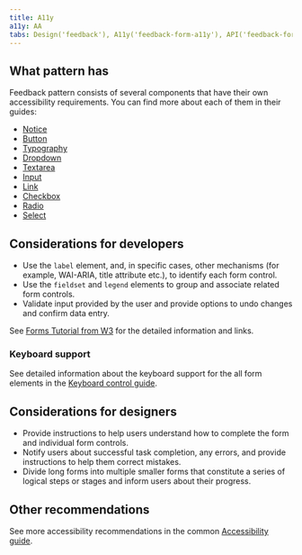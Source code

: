 ```yaml
---
title: A11y
a11y: AA
tabs: Design('feedback'), A11y('feedback-form-a11y'), API('feedback-form-api'), Example('feedback-form-code'), Changelog('feedback-form-changelog')
---
```


## What pattern has

Feedback pattern consists of several components that have their own accessibility requirements. You can find more about each of them in their guides:

- [Notice](/components/notice/notice-a11y)
- [Button](/components/button/button-a11y)
- [Typography](/style/typography/typography-a11y)
- [Dropdown](/components/dropdown/dropdown-a11y)
- [Textarea](/components/textarea/textarea-a11y)
- [Input](/components/input/input-a11y)
- [Link](/components/link/link-a11y)
- [Checkbox](/components/checkbox/checkbox-a11y)
- [Radio](/components/radio/radio-a11y)
- [Select](/components/select/select-a11y)

## Considerations for developers

- Use the `label` element, and, in specific cases, other mechanisms (for example, WAI-ARIA, title attribute etc.), to identify each form control.
- Use the `fieldset` and `legend` elements to group and associate related form controls.
- Validate input provided by the user and provide options to undo changes and confirm data entry.

See [Forms Tutorial from W3](https://www.w3.org/WAI/tutorials/forms/) for the detailed information and links.

### Keyboard support

See detailed information about the keyboard support for the all form elements in the [Keyboard control guide](/core-principles/a11y/a11y-keyboard).

## Considerations for designers

- Provide instructions to help users understand how to complete the form and individual form controls.
- Notify users about successful task completion, any errors, and provide instructions to help them correct mistakes.
- Divide long forms into multiple smaller forms that constitute a series of logical steps or stages and inform users about their progress.

## Other recommendations

See more accessibility recommendations in the common [Accessibility guide](/core-principles/a11y/a11y).
